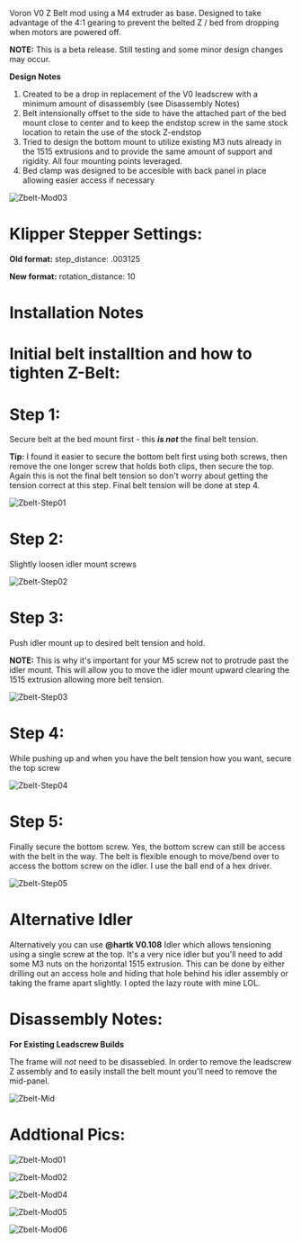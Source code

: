 Voron V0 Z Belt mod using a M4 extruder as base.  Designed to take advantage of the 4:1 gearing to prevent the belted Z / bed from dropping when motors are powered off.

<b>NOTE:</b>  This is a beta release.  Still testing and some minor design changes may occur.

<b>Design Notes</b>
1.  Created to be a drop in replacement of the V0 leadscrew with a minimum amount of disassembly (see Disassembly Notes)
2.  Belt intensionally offset to the side to have the attached part of the bed mount close to center and to keep the endstop screw in the same stock location to retain the use of the stock Z-endstop
3.  Tried to design the bottom mount to utilize existing M3 nuts already in the 1515 extrusions and to provide the same amount of support and rigidity.  All four mounting points leveraged.
4.  Bed clamp was designed to be accesible with back panel in place allowing easier access if necessary

![Zbelt-Mod03](Images/V0_ZBelt-01.jpg)

# Klipper Stepper Settings:

  <b>Old format:</b>
step_distance: .003125

  <b>New format:</b>
rotation_distance: 10

# Installation Notes

# Initial belt installtion and how to tighten Z-Belt:

# Step 1: 

Secure belt at the bed mount first - this <b><i>is not</b></i> the final belt tension.

<b>Tip:</b>  I found it easier to secure the bottom belt first using both screws, then remove the one longer screw that holds both clips, then secure the top.  Again this is not the final belt tension so don't worry about getting the tension correct at this step.  Final belt tension will be done at step 4.

![Zbelt-Step01](Images/z-step-01-1.jpg)


# Step 2:

Slightly loosen idler mount screws

![Zbelt-Step02](Images/z-step-02.jpg)


# Step 3: 

Push idler mount up to desired belt tension and hold.  

<b>NOTE:</b>  This is why it's important for your M5 screw not to protrude past the idler mount. This will allow you to move the idler mount upward clearing the 1515 extrusion allowing more belt tension.

![Zbelt-Step03](Images/z-step-03-2.jpg)


# Step 4:

While pushing up and when you have the belt tension how you want, secure the top screw

![Zbelt-Step04](Images/z-step-04.jpg)


# Step 5:

Finally secure the bottom screw.  Yes, the bottom screw can still be access with the belt in the way.  The belt is flexible enough to move/bend over to access the bottom screw on the idler.  I use the ball end of a hex driver.

![Zbelt-Step05](Images/z-step-05.jpg)

# Alternative Idler
Alternatively you can use <b>@hartk V0.108</b> Idler which allows tensioning using a single screw at the top.  It's a very nice idler but you'll need to add some M3 nuts on the horizontal 1515 extrusion.  This can be done by either drilling out an access hole and hiding that hole behind his idler assembly or taking the frame apart slightly.  I opted the lazy route with mine LOL.

# Disassembly Notes:

<b>For Existing Leadscrew Builds</b>

The frame will <i>not</i> need to be disassebled.  In order to remove the leadscrew Z assembly and to easily install the belt mount you'll need to remove the mid-panel. 

![Zbelt-Mid](Images/z-mid-panel.jpg)

# Addtional Pics:

![Zbelt-Mod01](Images/V0_ZBelt-04.jpg)

![Zbelt-Mod02](Images/V0_ZBelt-02.jpg)

![Zbelt-Mod04](Images/V0_ZBelt-03.jpg)

![Zbelt-Mod05](Images/v0beltz01.jpg)

![Zbelt-Mod06](Images/v0beltz02.jpg)


